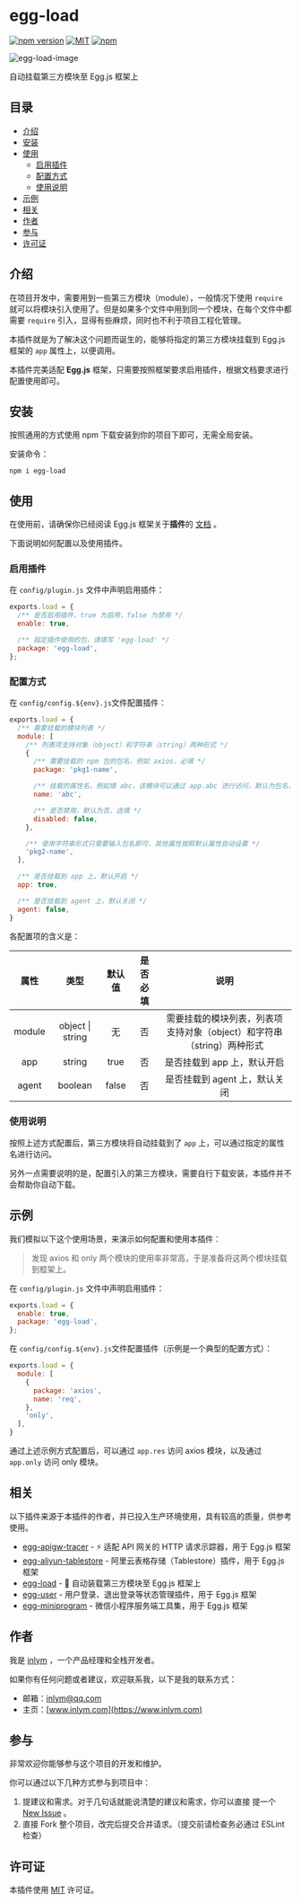 # egg-load

[![npm version](https://img.shields.io/npm/v/egg-load)](https://www.npmjs.com/package/egg-load)  [![MIT](https://img.shields.io/npm/l/egg-load)](https://github.com/inlym/egg-load/blob/master/LICENSE)  [![npm](https://img.shields.io/npm/dw/egg-load)](https://www.npmjs.com/package/egg-load)

![egg-load-image](https://img.inlym.com/1843460a76f544f384bc276bed6da9e8.png)


自动挂载第三方模块至 Egg.js 框架上


## 目录

-   [介绍](#介绍)
-   [安装](#安装)
-   [使用](#使用)
    -   [启用插件](#启用插件)
    -   [配置方式](#配置方式)
    -   [使用说明](#使用说明)
-   [示例](#示例)
-   [相关](#相关)
-   [作者](#作者)
-   [参与](#参与)
-   [许可证](#许可证)





## 介绍

在项目开发中，需要用到一些第三方模块（module），一般情况下使用 `require` 就可以将模块引入使用了。但是如果多个文件中用到同一个模块，在每个文件中都需要 `require` 引入，显得有些麻烦，同时也不利于项目工程化管理。

本插件就是为了解决这个问题而诞生的，能够将指定的第三方模块挂载到 Egg.js 框架的 `app` 属性上，以便调用。


本插件完美适配 **Egg.js** 框架，只需要按照框架要求启用插件，根据文档要求进行配置使用即可。



## 安装

按照通用的方式使用 npm 下载安装到你的项目下即可，无需全局安装。

安装命令：

```shell
npm i egg-load
```



## 使用

在使用前，请确保你已经阅读 Egg.js 框架关于**插件**的 [文档](https://eggjs.org/zh-cn/basics/plugin.html) 。

下面说明如何配置以及使用插件。



### 启用插件

在 `config/plugin.js` 文件中声明启用插件：

```js
exports.load = {
  /** 是否启用插件，true 为启用，false 为禁用 */
  enable: true,

  /** 指定插件使用的包，请填写 'egg-load' */
  package: 'egg-load',
};
```



### 配置方式


在 `config/config.${env}.js`文件配置插件：

```js
exports.load = {
  /** 需要挂载的模块列表 */
  module: [
    /** 列表项支持对象（object）和字符串（string）两种形式 */
    {
      /** 需要挂载的 npm 包的包名，例如 axios，必填 */
      package: 'pkg1-name',

      /** 挂载的属性名，例如填 abc，该模块可以通过 app.abc 进行访问，默认为包名，选填 */
      name: 'abc',

      /** 是否禁用，默认为否，选填 */
      disabled: false,
    },

	/** 使用字符串形式只需要输入包名即可，其他属性按照默认属性自动设置 */
    'pkg2-name',
  ],

  /** 是否挂载到 app 上，默认开启 */
  app: true,

  /** 是否挂载到 agent 上，默认关闭 */
  agent: false,
}
```

各配置项的含义是：

|  属性  |       类型       | 默认值 | 是否必填 |                             说明                             |
| :----: | :--------------: | :----: | :------: | :----------------------------------------------------------: |
| module | object \| string |   无   |    否    | 需要挂载的模块列表，列表项支持对象（object）和字符串（string）两种形式 |
|  app   |      string      |  true  |    否    |                 是否挂载到 app 上，默认开启                  |
| agent  |     boolean      | false  |    否    |                是否挂载到 agent 上，默认关闭                 |



### 使用说明

按照上述方式配置后，第三方模块将自动挂载到了 `app` 上，可以通过指定的属性名进行访问。



另外一点需要说明的是，配置引入的第三方模块，需要自行下载安装，本插件并不会帮助你自动下载。




## 示例

我们模拟以下这个使用场景，来演示如何配置和使用本插件：

>   发现 axios 和 only 两个模块的使用率非常高，于是准备将这两个模块挂载到框架上。



在 `config/plugin.js` 文件中声明启用插件：

```js
exports.load = {
  enable: true,
  package: 'egg-load',
};
```



在 `config/config.${env}.js`文件配置插件（示例是一个典型的配置方式）：

```js
exports.load = {
  module: [
    {
      package: 'axios',
      name: 'req',
    },
    'only',
  ],
}
```



通过上述示例方式配置后，可以通过 `app.res` 访问 axios 模块，以及通过 `app.only` 访问 only 模块。



## 相关

以下插件来源于本插件的作者，并已投入生产环境使用，具有较高的质量，供参考使用。

-   [egg-apigw-tracer](https://github.com/inlym/egg-apigw-tracer)  -  ⚡ 适配 API 网关的 HTTP 请求示踪器，用于 Egg.js 框架
-   [egg-aliyun-tablestore](https://github.com/inlym/egg-aliyun-tablestore)  -  阿里云表格存储（Tablestore）插件，用于 Egg.js 框架
-   [egg-load](https://github.com/inlym/egg-load)  -  🚀 自动装载第三方模块至 Egg.js 框架上
-   [egg-user](https://github.com/inlym/egg-user)  -  用户登录、退出登录等状态管理插件，用于 Egg.js 框架
-   [egg-miniprogram](https://github.com/inlym/egg-miniprogram)  -  微信小程序服务端工具集，用于 Egg.js 框架



## 作者

我是 [inlym](https://www.inlym.com) ，一个产品经理和全栈开发者。



如果你有任何问题或者建议，欢迎联系我，以下是我的联系方式：

-   邮箱：inlym@qq.com
-   主页：[www.inlym.com](https://www.inlym.com)



## 参与

非常欢迎你能够参与这个项目的开发和维护。

你可以通过以下几种方式参与到项目中：

1.  提建议和需求。对于几句话就能说清楚的建议和需求，你可以直接 提一个 [New Issue](https://github.com/inlym/egg-load/issues/new) 。
2.  直接 Fork 整个项目，改完后提交合并请求。（提交前请检查务必通过 ESLint 检查）



## 许可证

本插件使用 [MIT](LICENSE) 许可证。


